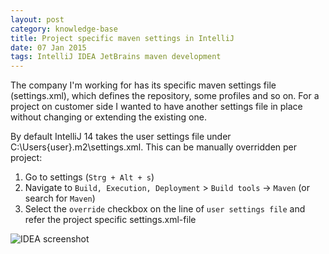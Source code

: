 ```yaml
---
layout: post
category: knowledge-base
title: Project specific maven settings in IntelliJ
date: 07 Jan 2015
tags: IntelliJ IDEA JetBrains maven development
---
```


The company I'm working for has its specific maven settings file (settings.xml), which defines the repository, some profiles and so on. For a project on customer side I wanted to have another settings file in place without changing or extending the existing one.


By default IntelliJ 14 takes the user settings file under C:\Users\{user}\.m2\settings.xml. This can be manually overridden per project:

1. Go to settings (`Strg + Alt + s`)
2. Navigate to `Build, Execution, Deployment` > `Build tools` -> `Maven` (or search for `Maven`)
3. Select the `override` checkbox on the line of `user settings file` and refer the project specific settings.xml-file

<div class="inline-img-left">
    <img src="{{ site.url }}/assets/screenshots/override-settings.xml.png" alt="IDEA screenshot"/>
</div>
